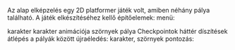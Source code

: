 Az alap elképzelés egy 2D platformer játék volt, amiben néhány pálya található.
A játék elkészítéséhez kellő építőelemek:
menü:

karakter
karakter animációja
szörnyek
pálya
Checkpointok
háttér
díszítések
átlépés a pályák között
újraéledés: karakter, szörnyek
pontozás:
